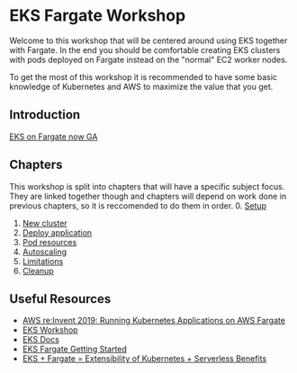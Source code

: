 # EKS Fargate Workshop
Welcome to this workshop that will be centered around using EKS together with Fargate. In the end you should be comfortable creating EKS clusters with pods deployed on Fargate instead on the "normal" EC2 worker nodes.

To get the most of this workshop it is recommended to have some basic knowledge of Kubernetes and AWS to maximize the value that you get.

## Introduction
[EKS on Fargate now GA](https://aws.amazon.com/blogs/aws/amazon-eks-on-aws-fargate-now-generally-available/)

## Chapters
This workshop is split into chapters that will have a specific subject focus. They are linked together though and chapters will depend on work done in previous chapters, so it is reccomended to do them in order.
0. [Setup](./0_setup)
1. [New cluster](./1_new_cluster)
2. [Deploy application](./2_deploy_application)
3. [Pod resources](./3_pod_resources)
4. [Autoscaling](./4_autoscaling)
5. [Limitations](./5_limitations)
6. [Cleanup](./6_cleanup)

## Useful Resources
* [AWS re:Invent 2019: Running Kubernetes Applications on AWS Fargate](https://www.youtube.com/watch?v=m-3tMXmWWQw)
* [EKS Workshop](https://eksworkshop.com/)
* [EKS Docs](https://aws.amazon.com/eks/)
* [EKS Fargate Getting Started](https://docs.aws.amazon.com/eks/latest/userguide/fargate-getting-started.html)
* [EKS + Fargate = Extensibility of Kubernetes + Serverless Benefits](https://itnext.io/eks-fargate-extensibility-of-kubernetes-serverless-benefits-77599ac1763)
